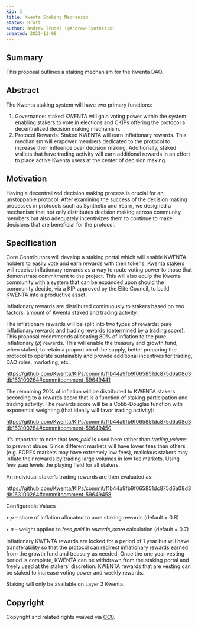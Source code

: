 ```yaml
---
kip: 3
title: Kwenta Staking Mechansim
status: Draft
author: Andrew Trudel (@Andrew-Synthetix)
created: 2021-11-08
---
```


## Summary

This proposal outlines a staking mechanism for the Kwenta DAO. 

## Abstract

The Kwenta staking system will have two primary functions:

1. Governance: staked KWENTA will gain voting power within the system enabling stakers to vote in elections and CKIPs offering the protocol a decentralized decision making mechanism. 
2. Protocol Rewards: Staked KWENTA will earn inflationary rewards. This mechanism will empower members dedicated to the protocol to increase their influence over decision making. Additionally, staked wallets that have trading activity will earn additional rewards in an effort to place active Kwenta users at the center of decision making. 

## Motivation

Having a decentralized decision making process is crucial for an unstoppable protocol. After examining the success of the decision making processes in protocols such as Synthetix and Yearn, we designed a mechanism that not only distributes decision making across community members but also adequately incentivizes them to continue to make decisions that are beneficial for the protocol.  

## Specification

Core Contributors will develop a staking portal which will enable KWENTA holders to easily vote and earn rewards with their tokens. Kwenta stakers will receive inflationary rewards as a way to route voting power to those that demonstrate commitment to the project. This will also equip the Kwenta community with a system that can be expanded upon should the community decide, via a KIP approved by the Elite Council, to build KWENTA into a productive asset.

Inflationary rewards are distributed continuously to stakers based on two factors: amount of Kwenta staked and trading activity. 

The inflationary rewards will be split into two types of rewards: pure inflationary rewards and trading rewards (determined by a trading score). This proposal recommends allocating 80% of inflation to the pure inflationary (𝜌) rewards. This will enable the treasury and growth fund, when staked, to retain a proportion of the supply, better preparing the protocol to operate sustainably and provide additional incentives for trading, DAO roles, marketing, etc. 

https://github.com/Kwenta/KIPs/commit/f1b44a9fb9f065851dc875d6a08d3db163100264#commitcomment-59649441

The remaining 20% of inflation will be distributed to KWENTA stakers according to a
rewards score that is a function of staking participation and trading activity. The rewards
score will be a Cobb-Douglas function with exponential weighting (that ideally will favor
trading activity):

https://github.com/Kwenta/KIPs/commit/f1b44a9fb9f065851dc875d6a08d3db163100264#commitcomment-59649450

It’s important to note that 𝑓𝑒𝑒𝑠_𝑝𝑎𝑖𝑑 is used here rather than 𝑡𝑟𝑎𝑑𝑖𝑛𝑔_𝑣𝑜𝑙𝑢𝑚𝑒 to prevent
abuse. Since different markets will have lower fees than others (e.g. FOREX markets
may have extremely low fees), malicious stakers may inflate their rewards by trading
large volumes in low fee markets. Using 𝑓𝑒𝑒𝑠_𝑝𝑎𝑖𝑑 levels the playing field for all stakers. 

An individual staker’s trading rewards are then evaluated as:

https://github.com/Kwenta/KIPs/commit/f1b44a9fb9f065851dc875d6a08d3db163100264#commitcomment-59649458

Configurable Values

• 𝜌 – share of inflation allocated to pure staking rewards (default = 0.8)

• 𝑎 – weight applied to 𝑓𝑒𝑒𝑠_𝑝𝑎𝑖𝑑 in 𝑟𝑒𝑤𝑎𝑟𝑑𝑠_𝑠𝑐𝑜𝑟𝑒 calculation (default = 0.7)

Inflationary KWENTA rewards are locked for a period of 1 year but will have transferability so that the protocol can redirect inflationary rewards earned from the growth fund and treasury as needed. Once the one year vesting period is complete, KWENTA can be withdrawn from the staking portal and freely used at the stakers’ discretion. KWENTA rewards that are vesting can be staked to increase voting power and weekly rewards.

Staking will only be available on Layer 2 Kwenta.

## Copyright

Copyright and related rights waived via [CC0](https://creativecommons.org/publicdomain/zero/1.0/).
